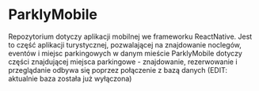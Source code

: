 # ParklyMobile
Repozytorium dotyczy aplikacji mobilnej we frameworku ReactNative. 
Jest to część aplikacji turystycznej, pozwalającej na znajdowanie noclegów, eventów i miejsc parkingowych w danym mieście
ParklyMobile dotyczy części znajdującej miejsca parkingowe - znajdowanie, rezerwowanie i przeglądanie odbywa się poprzez połączenie z bazą danych
(EDIT: aktualnie baza została już wyłączona)

